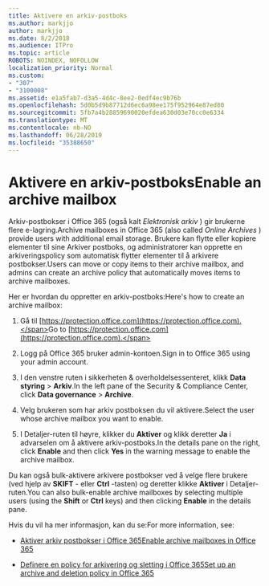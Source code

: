 ```yaml
---
title: Aktivere en arkiv-postboks
ms.author: markjjo
author: markjjo
ms.date: 8/2/2018
ms.audience: ITPro
ms.topic: article
ROBOTS: NOINDEX, NOFOLLOW
localization_priority: Normal
ms.custom:
- "307"
- "3100008"
ms.assetid: e1a5fab7-d3a5-4d4c-8ee2-0edf4ec9b76b
ms.openlocfilehash: 5d0b5d9b87712d6ec6a98ee175f952964e87ed80
ms.sourcegitcommit: 5fb7a4b28859690020efdea630d03e70cc0e6334
ms.translationtype: MT
ms.contentlocale: nb-NO
ms.lasthandoff: 06/28/2019
ms.locfileid: "35388650"
---
```

# <a name="enable-an-archive-mailbox"></a><span data-ttu-id="ee99b-102">Aktivere en arkiv-postboks</span><span class="sxs-lookup"><span data-stu-id="ee99b-102">Enable an archive mailbox</span></span>

<span data-ttu-id="ee99b-103">Arkiv-postbokser i Office 365 (også kalt *Elektronisk arkiv* ) gir brukerne flere e-lagring.</span><span class="sxs-lookup"><span data-stu-id="ee99b-103">Archive mailboxes in Office 365 (also called  *Online Archives*  ) provide users with additional email storage.</span></span> <span data-ttu-id="ee99b-104">Brukere kan flytte eller kopiere elementer til sine Arkiver postboks, og administratorer kan opprette en arkiveringspolicy som automatisk flytter elementer til å arkivere postbokser.</span><span class="sxs-lookup"><span data-stu-id="ee99b-104">Users can move or copy items to their archive mailbox, and admins can create an archive policy that automatically moves items to archive mailboxes.</span></span>
  
<span data-ttu-id="ee99b-105">Her er hvordan du oppretter en arkiv-postboks:</span><span class="sxs-lookup"><span data-stu-id="ee99b-105">Here's how to create an archive mailbox:</span></span>
  
1. <span data-ttu-id="ee99b-106">Gå til [https://protection.office.com](https://protection.office.com).</span><span class="sxs-lookup"><span data-stu-id="ee99b-106">Go to [https://protection.office.com](https://protection.office.com).</span></span>

2. <span data-ttu-id="ee99b-107">Logg på Office 365 bruker admin-kontoen.</span><span class="sxs-lookup"><span data-stu-id="ee99b-107">Sign in to Office 365 using your admin account.</span></span>

3. <span data-ttu-id="ee99b-108">I den venstre ruten i sikkerheten &amp; overholdelsessenteret, klikk **Data styring** \> **Arkiv**.</span><span class="sxs-lookup"><span data-stu-id="ee99b-108">In the left pane of the Security &amp; Compliance Center, click **Data governance** \> **Archive**.</span></span>

4. <span data-ttu-id="ee99b-109">Velg brukeren som har arkiv postboksen du vil aktivere.</span><span class="sxs-lookup"><span data-stu-id="ee99b-109">Select the user whose archive mailbox you want to enable.</span></span>

5. <span data-ttu-id="ee99b-110">I Detaljer-ruten til høyre, klikker du **Aktiver** og klikk deretter **Ja** i advarselen om å aktivere arkiv-postboks.</span><span class="sxs-lookup"><span data-stu-id="ee99b-110">In the details pane on the right, click **Enable** and then click **Yes** in the warning message to enable the archive mailbox.</span></span>

<span data-ttu-id="ee99b-111">Du kan også bulk-aktivere arkivere postbokser ved å velge flere brukere (ved hjelp av **SKIFT** - eller **Ctrl** -tasten) og deretter klikke **Aktiver** i Detaljer-ruten.</span><span class="sxs-lookup"><span data-stu-id="ee99b-111">You can also bulk-enable archive mailboxes by selecting multiple users (using the **Shift** or **Ctrl** keys) and then clicking **Enable** in the details pane.</span></span>
  
<span data-ttu-id="ee99b-112">Hvis du vil ha mer informasjon, kan du se:</span><span class="sxs-lookup"><span data-stu-id="ee99b-112">For more information, see:</span></span>
  
- [<span data-ttu-id="ee99b-113">Aktiver arkiv postbokser i Office 365</span><span class="sxs-lookup"><span data-stu-id="ee99b-113">Enable archive mailboxes in Office 365</span></span>](https://support.office.com/article/enable-archive-mailboxes-in-the-office-365-security-compliance-center-268a109e-7843-405b-bb3d-b9393b2342ce)

- [<span data-ttu-id="ee99b-114">Definere en policy for arkivering og sletting i Office 365</span><span class="sxs-lookup"><span data-stu-id="ee99b-114">Set up an archive and deletion policy in Office 365</span></span>](https://support.office.com/article/Set-up-an-archive-and-deletion-policy-for-mailboxes-in-your-Office-365-organization-ec3587e4-7b4a-40fb-8fb8-8aa05aeae2ce)
